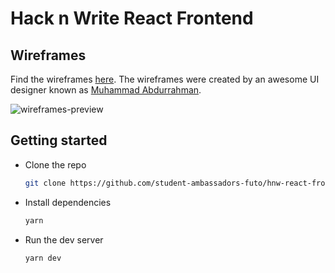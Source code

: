 # Hack n Write React Frontend

## Wireframes
Find the wireframes [here](https://www.figma.com/file/2D6B2eiCdRwO4VcTZCzxNi/Matoa-Website-Redesign-Community?node-id=48%3A0). The wireframes were created by an awesome UI designer known as [Muhammad Abdurrahman](https://twitter.com/mhdabdur_).

![wireframes-preview](https://user-images.githubusercontent.com/40396070/95829798-a7372d80-0d2e-11eb-88f7-10acdc5fcf77.png)

## Getting started
* Clone the repo

    ```bash
    git clone https://github.com/student-ambassadors-futo/hnw-react-frontend.git
    ```

* Install dependencies

    ```bash
    yarn
    ```

* Run the dev server

    ```bash
    yarn dev
    ```

